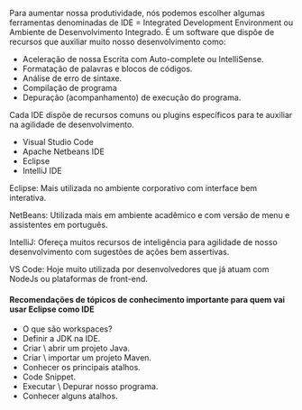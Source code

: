 
Para aumentar nossa produtividade, nós podemos escolher algumas ferramentas denominadas de IDE =  Integrated Development Environment ou Ambiente de Desenvolvimento Integrado. É um software que dispõe de recursos que auxiliar muito nosso desenvolvimento como:


- Aceleração de nossa Escrita com Auto-complete ou IntelliSense.
- Formatação de palavras e blocos de códigos.
- Análise de erro de sintaxe.
- Compilação de programa
- Depuração (acompanhamento) de execução do programa.

Cada IDE dispõe de recursos comuns ou plugins específicos para te auxiliar na agilidade de desenvolvimento.

- Visual Studio Code
- Apache Netbeans IDE
- Eclipse
- IntelliJ IDE

Eclipse: Mais utilizada no ambiente corporativo com interface bem interativa.

NetBeans: Utilizada mais em ambiente acadêmico e com versão de menu e assistentes em português.

IntelliJ: Ofereça muitos recursos de inteligência para agilidade de nosso desenvolvimento com sugestões de ações bem assertivas.

VS Code: Hoje muito utilizada por desenvolvedores que já atuam com NodeJs ou plataformas de front-end.


#### Recomendações de tópicos de conhecimento importante para quem vai usar Eclipse como IDE

- O que são workspaces?
- Definir a JDK na IDE.
- Criar \\ abrir um projeto Java.
- Criar \\ importar um projeto Maven.
- Conhecer os principais atalhos.
- Code Snippet.
- Executar \\ Depurar nosso programa.
- Conhecer alguns atalhos.

